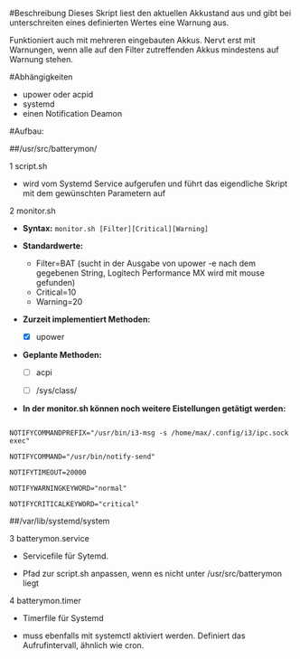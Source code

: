 #Beschreibung
Dieses Skript liest den aktuellen Akkustand aus und gibt bei unterschreiten eines definierten Wertes eine Warnung aus.

Funktioniert auch mit mehreren eingebauten Akkus. Nervt erst mit Warnungen, wenn alle auf den Filter zutreffenden Akkus mindestens auf 
Warnung stehen.

#Abhängigkeiten
* upower oder acpid
* systemd
* einen Notification Deamon

#Aufbau:

##/usr/src/batterymon/

1 script.sh

* wird vom Systemd Service aufgerufen und führt das eigendliche Skript mit dem gewünschten Parametern auf

2 monitor.sh

* **Syntax:** `monitor.sh [Filter][Critical][Warning]`

* **Standardwerte:**

	*  Filter=BAT (sucht in der Ausgabe von upower -e nach dem gegebenen String, Logitech Performance MX wird mit mouse gefunden)
	* Critical=10
	* Warning=20
	
* **Zurzeit implementiert Methoden:**
	 - [X] upower
	
* **Geplante Methoden:**

	 - [ ] acpi

	 - [ ] /sys/class/
	
* **In der monitor.sh können noch weitere Eistellungen getätigt werden:**
```

NOTIFYCOMMANDPREFIX="/usr/bin/i3-msg -s /home/max/.config/i3/ipc.sock exec"
	
NOTIFYCOMMAND="/usr/bin/notify-send"
	
NOTIFYTIMEOUT=20000
	
NOTIFYWARNINGKEYWORD="normal"
	
NOTIFYCRITICALKEYWORD="critical"
```
	
##/var/lib/systemd/system

3 batterymon.service
* Servicefile für Sytemd. 

* Pfad zur script.sh anpassen, wenn es nicht unter /usr/src/batterymon liegt
		
4 batterymon.timer
* Timerfile für Systemd

* muss ebenfalls mit systemctl aktiviert werden. Definiert das Aufrufintervall, ähnlich wie cron.


